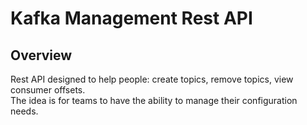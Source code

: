 # Kafka Management Rest API #

## Overview ##
Rest API designed to help people: create topics, remove topics, view consumer offsets.  
The idea is for teams to have the ability to manage their configuration needs.